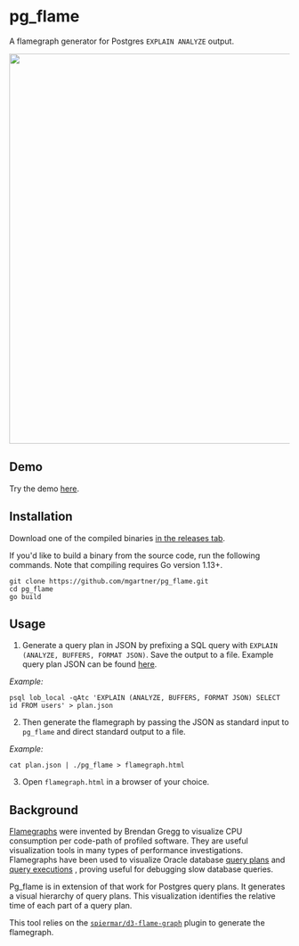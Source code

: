# pg_flame

A flamegraph generator for Postgres `EXPLAIN ANALYZE` output.

<a href="https://mgartner.github.io/pg_flame/flamegraph.html">
  <img width="700" src="https://user-images.githubusercontent.com/1128750/67529948-7d46b000-f672-11e9-918a-a6e9a1e42cd4.png">
</a>

## Demo

Try the demo [here](https://mgartner.github.io/pg_flame/flamegraph.html).

## Installation

Download one of the compiled binaries [in the releases
tab](https://github.com/mgartner/pg_flame/releases).

If you'd like to build a binary from the source code, run the following
commands. Note that compiling requires Go version 1.13+.

```
git clone https://github.com/mgartner/pg_flame.git
cd pg_flame
go build
```

## Usage

1. Generate a query plan in JSON by prefixing a SQL query with `EXPLAIN
   (ANALYZE, BUFFERS, FORMAT JSON)`. Save the output to a file. Example query
   plan JSON can be found
   [here](https://mgartner.github.io/pg_flame/plan.json).

_Example:_

```
psql lob_local -qAtc 'EXPLAIN (ANALYZE, BUFFERS, FORMAT JSON) SELECT id FROM users' > plan.json
```

2. Then generate the flamegraph by passing the JSON as standard input to
`pg_flame` and direct standard output to a file.

_Example:_

```
cat plan.json | ./pg_flame > flamegraph.html
```

3. Open `flamegraph.html` in a browser of your choice.

## Background

[Flamegraphs](http://www.brendangregg.com/flamegraphs.html) were invented by
Brendan Gregg to visualize CPU consumption per code-path of profiled software.
They are useful visualization tools in many types of performance
investigations. Flamegraphs have been used to visualize Oracle database
[query
plans](https://blog.tanelpoder.com/posts/visualizing-sql-plan-execution-time-with-flamegraphs/)
and [query
executions](https://externaltable.blogspot.com/2014/05/flame-graphs-for-oracle.html)
, proving useful for debugging slow database queries.

Pg_flame is in extension of that work for Postgres query plans. It generates a
visual hierarchy of query plans. This visualization identifies the relative
time of each part of a query plan.

This tool relies on the
[`spiermar/d3-flame-graph`](https://github.com/spiermar/d3-flame-graph) plugin to
generate the flamegraph.
